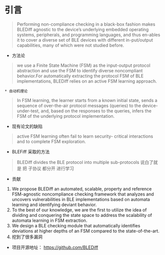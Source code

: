 <!--
 * @Description: 
 * @Author: your name
 * @version: 
 * @Date: 2023-09-25 22:21:59
 * @LastEditors: your name
 * @LastEditTime: 2023-09-30 20:52:58
-->
# 引言

> Performing non-compliance checking in a black-box fashion makes BLEDiff agnostic to the device’s underlying embedded operating systems, peripherals, and programming languages, and thus en-ables it to cover a diverse set of BLE devices with different in-put/output capabilities, many of which were not studied before.

* 方法论
> we use a Finite State Machine (FSM) as the input-output protocol abstraction and use the FSM to identify diverse noncompliant behavior.For automatically extracting the protocol FSM of BLE implementations, BLEDiff relies on an active FSM learning approach.

    * 自动机理论
>In FSM learning, the learner starts from a known initial state, sends a sequence of over-the-air protocol messages (queries) to the device-under-test, and, based on the responses to the queries, infers the FSM of the underlying protocol implementation.  

* 现有论文的缺陷
> active FSM learning often fail to learn security- critical interactions and to complete FSM exploration.

* BLEFiff 采取的方法
> BLEDiff divides the BLE protocol into multiple sub-protocols
> 说白了就是 把 子协议 都分开 进行学习

* 贡献
1. We propose BLEDiff an automated, scalable, property and reference FSM-agnostic noncompliance checking framework that analyzes and uncovers vulnerabilities in BLE implementations based on automata learning and identifying deviant behavior.
2. To the best of our knowledge, we are the first to utilize the idea of dividing and conquering the state space to address the scalability of automata learning in FSM extraction.
3. We design a BLE checking module that automatically identifies deviations at higher depths of an FSM compared to the state-of-the-art.
4. 挖到了很多漏洞

* 项目开源地址： https://github.com/BLEDiff